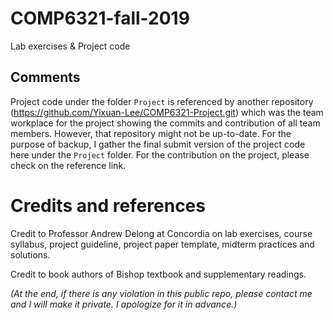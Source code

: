 # COMP6321-fall-2019

Lab exercises & Project code

## Comments

Project code under the folder ```Project``` is referenced by another repository (https://github.com/Yixuan-Lee/COMP6321-Project.git) which was the team workplace for the project showing the commits and contribution of all team members. However, that repository might not be up-to-date. For the purpose of backup, I gather the final submit version of the project code here under the ```Project``` folder. For the contribution on the project, please check on the reference link.

# Credits and references

Credit to Professor Andrew Delong at Concordia on lab exercises, course syllabus, project guideline, project paper template, midterm practices and solutions.

Credit to book authors of Bishop textbook and supplementary readings.

*(At the end, if there is any violation in this public repo, please contact me and I will make it private. I apologize for it in advance.)*

